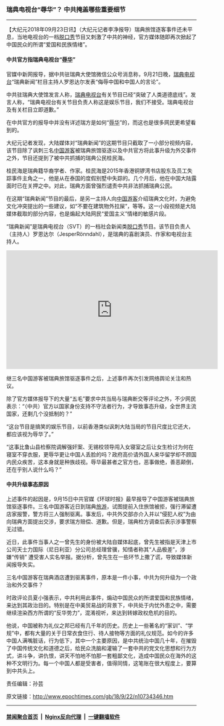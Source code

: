 ### 瑞典电视台“辱华”？ 中共掩盖哪些重要细节
------------------------

<p>【大纪元2018年09月23日讯】（大纪元记者李净报导）瑞典旅馆逐客事件还未平息，当地电视台的一档<a href="http://www.epochtimes.com/gb/tag/%E8%84%B1%E5%8F%A3%E7%A7%80.html">脱口秀</a>节目又刺激了中共的神经，官方媒体随即再次掀起了中国民众的所谓“爱国和民族情绪”。</p>
<h4>中共官方指瑞典电视台“<a href="http://www.epochtimes.com/gb/tag/%E8%BE%B1%E5%8D%8E.html">辱华</a>”</h4>
<p>官媒中新网报导，据中共驻瑞典大使馆微信公众号消息称，9月21日晚，<a href="http://www.epochtimes.com/gb/tag/%E7%91%9E%E5%85%B8%E7%94%B5%E8%A7%86%E5%8F%B0.html">瑞典电视台</a>“瑞典新闻”栏目主持人罗恩达尔发表“侮辱中国和中国人的言论”。</p>
<p>中共驻瑞典大使馆发言人称，<a href="http://www.epochtimes.com/gb/tag/%E7%91%9E%E5%85%B8%E7%94%B5%E8%A7%86%E5%8F%B0.html">瑞典电视台</a>有关节目已经“突破了人类道德底线”。发言人称，“瑞典电视台有关节目负责人称这是娱乐节目，我们不接受。瑞典电视台及有关栏目立即道歉。”</p>
<p>在中共官方的报导中并没有详述瑞方是如何“<a href="http://www.epochtimes.com/gb/tag/%E8%BE%B1%E5%8D%8E.html">辱华</a>”的，而这也是很多网民更希望看到的。</p>
<p>大纪元记者发现，大陆媒体对“瑞典新闻”的这期节目只截取了一小部分视频内容，该节目除了讽刺三名<a href="http://www.epochtimes.com/gb/tag/%E4%B8%AD%E5%9B%BD%E6%B8%B8%E5%AE%A2.html">中国游客</a>被瑞典旅馆驱逐以及中共官方将此事升级为外交事件之外，节目还提到了被中共抓捕的瑞典公民桂民海。</p>
<p>桂民海是瑞典籍华裔学者、作家。桂民海是2015年香港铜锣湾书店股东及员工失踪事件主角之一，他是从在泰国的度假别墅中失踪的。几个月后，他在中国大陆露面时已在关押之中。对此，瑞典方面曾强烈谴责中共非法抓捕瑞典公民。</p>
<p>在这期“瑞典新闻”节目的最后，是另一主持人向<a href="http://www.epochtimes.com/gb/tag/%E4%B8%AD%E5%9B%BD%E6%B8%B8%E5%AE%A2.html">中国游客</a>介绍瑞典文化时，为避免文化冲突提出的一些建议，如“不要在建筑物外拉屎”，等等。这一小段视频是大陆媒体截取的部分内容，也是煽起大陆网民“爱国主义”情绪的敏感片段。</p>
<p>“瑞典新闻”是瑞典电视台（SVT）的一档社会新闻类<a href="http://www.epochtimes.com/gb/tag/%E8%84%B1%E5%8F%A3%E7%A7%80.html">脱口秀</a>节目。该节目负责人（主持人）罗恩达尔（JesperRönndahl），是瑞典的喜剧演员、作家和电视台主持人。</p>
<p><iframe src="https://www.youtube.com/embed/DeU13fWzp1Y?rel=0" width="560" height="315" frameborder="0" allowfullscreen="allowfullscreen"></iframe></p>
<p>继三名中国游客被瑞典旅馆驱逐事件之后，上述事件再次引发网络舆论关注和热议。</p>
<p>除了官方媒体报导下的大量“五毛”要求中共当局与瑞典断交等评论之外，不少网民表示：“（中共）官方以国家身份支持不守法者行为，才导致事态升级，全世界主流国家，还剩几个没抵制的？”</p>
<p>“这台节目是搞笑的娱乐节目，以前香港类似讽刺大陆当局的节目尺度比它还大，都应该视为辱华了。”</p>
<p>“这事比鲁山县检察院调解强奸案、无锡校领导闯入女寝室之后让女生检讨为何在寝室不穿衣服，更辱华更让中国人丢脸的吗？政府高价请外国人来华留学却不顾国内民众疾苦，这本身就是种族歧视。辱华最甚者之官方也，恶事做绝，善恶颠倒，还在乎别人说什么吗？”</p>
<h4>中共升级事态原因</h4>
<p>上述事件的起因是，9月15日中共官媒《环球时报》最早报导了中国游客被瑞典旅馆驱逐事件。三名中国游客近日到瑞典<a href="http://www.epochtimes.com/gb/tag/%E6%97%85%E6%B8%B8.html">旅游</a>，试图提前入住旅馆被拒，强行滞留遭店家报警，警方将三人强制驱离。事发后，中共外交部亦介入并以“侵犯人权”为由向瑞典方面提出交涉，要求瑞方赔偿、道歉。但是，瑞典检方调查后表示涉事警察无过错。</p>
<p>近日，此事件当事人之一曾先生的身份被大陆自媒体起底，曾先生被指是天津上市公司天士力国际（尼日利亚）分公司总经理曾骥，知情者称其“人品极差”，涉嫌“传销” 遭受害人实名举报。据分析，曾先生在一些环节上撒了谎，导致媒体新闻报导失实。</p>
<p>三名中国游客在瑞典酒店遭到驱离事件，原本是一件小事，中共为何升级为一个政治和外交事件？</p>
<p>时政评论员夏小强表示，中共利用此事件，煽动中国民众的所谓爱国和民族情绪，来达到其政治目的。特别是在中美贸易战的背景下，中共处于内忧外患之中，需要继续渲染西方所谓的“反华势力”，混淆视听，来达到转嫁政权危机的目的。</p>
<p>他说，中国被称为礼仪之邦已经有几千年的历史。历史上一些著名的“家训”、“学规”中，都有大量的关于日常衣食住行、待人接物等方面的礼仪规范。如今的许多中国人满嘴脏话，行为低下，其中一个主要原因，是中共统治中国几十年，在摧毁了中国传统文化和道德之后，给民众洗脑和灌输了一套中共的党文化思想和行为方式，讲斗争，讲仇恨，讲天不怕地不怕那一套粗鄙文化，造成中国民众在海外的这种不文明行为。每一个中国人都是受害者，值得同情，这笔账在很大程度上，要算到中共头上。</p>
<p>责任编辑：孙芸</p>

原文链接：http://www.epochtimes.com/gb/18/9/22/n10734346.htm


------------------------
#### [禁闻聚合首页](https://github.com/gfw-breaker/banned-news/blob/master/README.md) &nbsp;|&nbsp; [Nginx反向代理](https://github.com/gfw-breaker/open-proxy/blob/master/README.md) &nbsp;|&nbsp; [一键翻墙软件](https://github.com/gfw-breaker/nogfw/blob/master/README.md)